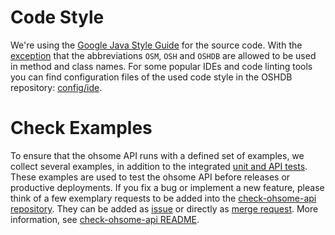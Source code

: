 # Code Style

We're using the [Google Java Style Guide](https://google.github.io/styleguide/javaguide.html) for the source code. With the [exception](https://google.github.io/styleguide/javaguide.html#s5.3-camel-case) that the abbreviations `OSM`, `OSH` and `OSHDB` are allowed to be used in method and class names. For some popular IDEs and code linting tools you can find configuration files of the used code style in the OSHDB repository: [config/ide](https://github.com/GIScience/oshdb/tree/master/config/ide).


# Check Examples

To ensure that the ohsome API runs with a defined set of examples, we collect several examples, in addition to the integrated [unit and API tests](/src/test/java/org/heigit/ohsome/ohsomeapi). These examples are used to test the ohsome API before releases or productive deployments. If you fix a bug or implement a new feature, please think of a few exemplary requests to be added into the [check-ohsome-api repository](https://gitlab.gistools.geog.uni-heidelberg.de/giscience/big-data/ohsome/helpers/check-ohsome-api/-/issues/new). They can be added as [issue](https://gitlab.gistools.geog.uni-heidelberg.de/giscience/big-data/ohsome/helpers/check-ohsome-api/-/issues/new) or directly as [merge request](https://gitlab.gistools.geog.uni-heidelberg.de/giscience/big-data/ohsome/helpers/check-ohsome-api/-/merge_requests/new). More information, see [check-ohsome-api README](https://gitlab.gistools.geog.uni-heidelberg.de/giscience/big-data/ohsome/helpers/check-ohsome-api/-/blob/master/README.md#add-example).
